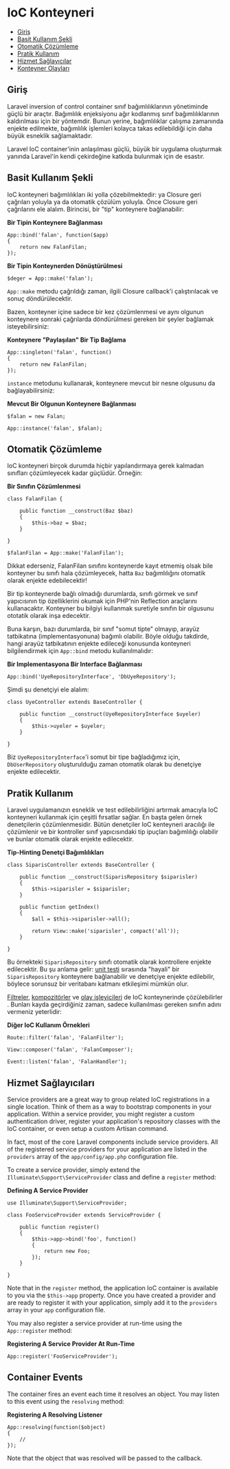 # IoC Konteyneri

- [Giriş](#introduction)
- [Basit Kullanım Şekli](#basic-usage)
- [Otomatik Çözümleme](#automatic-resolution)
- [Pratik Kullanım](#practical-usage)
- [Hizmet Sağlayıcılar](#service-providers)
- [Konteyner Olayları](#container-events)

<a name="introduction"></a>
## Giriş

Laravel inversion of control container sınıf bağımlılıklarının yönetiminde güçlü bir araçtır. Bağımlılık enjeksiyonu ağır kodlanmış sınıf bağımlılıklarının kaldırılması için bir yöntemdir. Bunun yerine, bağımlılıklar çalışma zamanında enjekte edilmekte, bağımlılık işlemleri kolayca takas edilebildiği için daha büyük esneklik sağlamaktadır.

Laravel IoC container'inin anlaşılması güçlü, büyük bir uygulama oluşturmak yanında Laravel'in kendi çekirdeğine katkıda bulunmak için de esastır.

<a name="basic-usage"></a>
## Basit Kullanım Şekli

IoC konteyneri bağımlılıkları iki yolla çözebilmektedir: ya Closure geri çağrıları yoluyla ya da otomatik çözülüm yoluyla. Önce Closure geri çağrılarını ele alalım. Birincisi, bir "tip" konteynere bağlanabilir:

**Bir Tipin Konteynere Bağlanması**

	App::bind('falan', function($app)
	{
		return new FalanFilan;
	});

**Bir Tipin Konteynerden Dönüştürülmesi**

	$deger = App::make('falan');

`App::make` metodu çağrıldığı zaman, ilgili Closure callback'i çalıştırılacak ve sonuç döndürülecektir.

Bazen, konteyner içine sadece bir kez çözümlenmesi ve aynı olgunun konteynere sonraki çağrılarda döndürülmesi gereken bir şeyler bağlamak isteyebilirsiniz:

**Konteynere "Paylaşılan" Bir Tip Bağlama**

	App::singleton('falan', function()
	{
		return new FalanFilan;
	});

`instance` metodunu kullanarak, konteynere mevcut bir nesne olgusunu da bağlayabilirsiniz:

**Mevcut Bir Olgunun Konteynere Bağlanması**

	$falan = new Falan;

	App::instance('falan', $falan);

<a name="automatic-resolution"></a>
## Otomatik Çözümleme

IoC konteyneri birçok durumda hiçbir yapılandırmaya gerek kalmadan sınıfları çözümleyecek kadar güçlüdür. Örneğin:

**Bir Sınıfın Çözümlenmesi**

	class FalanFilan {

		public function __construct(Baz $baz)
		{
			$this->baz = $baz;
		}

	}

	$falanFilan = App::make('FalanFilan');

Dikkat ederseniz, FalanFilan sınıfını konteynerde kayıt etmemiş olsak bile konteyner bu sınıfı hala çözümleyecek, hatta `Baz` bağımlılığını otomatik olarak enjekte edebilecektir!

Bir tip konteynerde bağlı olmadığı durumlarda, sınıfı görmek ve sınıf yapıcısının tip özelliklerini okumak için PHP'nin Reflection araçlarını kullanacaktır. Konteyner bu bilgiyi kullanmak suretiyle sınıfın bir olgusunu ototatik olarak inşa edecektir.

Buna karşın, bazı durumlarda, bir sınıf "somut tipte" olmayıp, arayüz tatbikatına (implementasyonuna) bağımlı olabilir. Böyle olduğu takdirde, hangi arayüz tatbikatının enjekte edileceği konusunda konteyneri bilgilendirmek için `App::bind` metodu kullanılmalıdır:

**Bir Implementasyona Bir Interface Bağlanması**

	App::bind('UyeRepositoryInterface', 'DbUyeRepository');

Şimdi şu denetçiyi ele alalım:

	class UyeController extends BaseController {

		public function __construct(UyeRepositoryInterface $uyeler)
		{
			$this->uyeler = $uyeler;
		}

	}

Biz `UyeRepositoryInterface`'i somut bir tipe bağladığımız için, `DbUserRepository` oluşturulduğu zaman otomatik olarak bu denetçiye enjekte edilecektir.

<a name="practical-usage"></a>
## Pratik Kullanım

Laravel uygulamanızın esneklik ve test edilebilirliğini artırmak amacıyla IoC konteyneri kullanmak için çeşitli fırsatlar sağlar. En başta gelen örnek denetçilerin çözümlenmesidir. Bütün denetçiler IoC kenteyneri aracılığı ile çözümlenir ve bir kontroller sınıf yapıcısındaki tip ipuçları bağımlılığı olabilir ve bunlar otomatik olarak enjekte edilecektir.

**Tip-Hinting Denetçi Bağımlılıkları**

	class SiparisController extends BaseController {

		public function __construct(SiparisRepository $siparisler)
		{
			$this->siparisler = $siparisler;
		}

		public function getIndex()
		{
			$all = $this->siparisler->all();

			return View::make('siparisler', compact('all'));
		}

	}

Bu örnekteki `SiparisRepository` sınıfı otomatik olarak kontrollere enjekte edilecektir. Bu şu anlama gelir: [unit testi](/docs/testing) sırasında "hayali" bir `SiparisRepository` konteynere bağlanabilir ve denetçiye enjekte edilebilir, böylece sorunsuz bir veritabanı katmanı etkileşimi mümkün olur.

[Filtreler](/docs/routing#route-filters), [kompozitörler](/docs/responses#view-composers) ve [olay işleyicileri](/docs/events#using-classes-as-listeners) de IoC konteynerinde çözülebilirler . Bunları kayda geçirdiğiniz zaman, sadece kullanılması gereken sınıfın adını vermeniz yeterlidir:

**Diğer IoC Kullanım Örnekleri**

	Route::filter('falan', 'FalanFilter');

	View::composer('falan', 'FalanComposer');

	Event::listen('falan', 'FalanHandler');

<a name="service-providers"></a>
## Hizmet Sağlayıcıları

Service providers are a great way to group related IoC registrations in a single location. Think of them as a way to bootstrap components in your application. Within a service provider, you might register a custom authentication driver, register your application's repository classes with the IoC container, or even setup a custom Artisan command.

In fact, most of the core Laravel components include service providers. All of the registered service providers for your application are listed in the `providers` array of the `app/config/app.php` configuration file.

To create a service provider, simply extend the `Illuminate\Support\ServiceProvider` class and define a `register` method:

**Defining A Service Provider**

	use Illuminate\Support\ServiceProvider;

	class FooServiceProvider extends ServiceProvider {

		public function register()
		{
			$this->app->bind('foo', function()
			{
				return new Foo;
			});
		}

	}

Note that in the `register` method, the application IoC container is available to you via the `$this->app` property. Once you have created a provider and are ready to register it with your application, simply add it to the `providers` array in your `app` configuration file.

You may also register a service provider at run-time using the `App::register` method:

**Registering A Service Provider At Run-Time**

	App::register('FooServiceProvider');

<a name="container-events"></a>
## Container Events

The container fires an event each time it resolves an object. You may listen to this event using the `resolving` method:

**Registering A Resolving Listener**

	App::resolving(function($object)
	{
		//
	});

Note that the object that was resolved will be passed to the callback.
